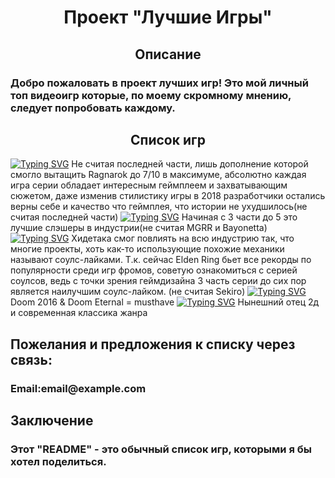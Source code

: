 <h1 align="center">Проект "Лучшие Игры"</h1> 
<h2 align="center">Описание</h2>
<h3>Добро пожаловать в проект лучших игр! Это мой личный топ видеоигр которые, по моему скромному мнению, следует попробовать каждому.</h3>
<h2 align="center">Список игр</h2>
<a href="https://git.io/typing-svg"><img src="https://readme-typing-svg.demolab.com?font=Fira+Code&pause=1000&color=F71414&width=435&lines=1.%D0%A1%D0%B5%D1%80%D0%B8%D1%8F+God+of+War" alt="Typing SVG" /></a>
Не считая последней части, лишь дополнение которой смогло вытащить Ragnarok до 7/10 в максимуме, абсолютно каждая игра серии обладает интересным геймплеем и захватывающим сюжетом, даже изменив стилистику игры в 2018 разработчики остались верны себе и качество что геймплея, что истории не ухудшилось(не считая последней части)
<a href="https://git.io/typing-svg"><img src="https://readme-typing-svg.demolab.com?font=Fira+Code&pause=1000&color=19DCF7&width=435&lines=2.%D0%A1%D0%B5%D1%80%D0%B8%D1%8F+Devil+May+Cry" alt="Typing SVG" /></a>
Начиная с 3 части до 5 это лучшие слэшеры в индустрии(не считая MGRR и Bayonetta)
<a href="https://git.io/typing-svg"><img src="https://readme-typing-svg.demolab.com?font=Fira+Code&pause=1000&color=AFF7EF&width=435&lines=3.%D0%A1%D0%B5%D1%80%D0%B8%D1%8F+Dark+Souls" alt="Typing SVG" /></a>
Хидетака смог повлиять на всю индустрию так, что многие проекты, хоть как-то использующие похожие механики называют соулс-лайками. Т.к. сейчас Elden Ring бьет все рекорды по популярности среди игр фромов, советую ознакомиться с серией соулсов, ведь с точки зрения геймдизайна 3 часть серии до сих пор является наилучшим соулс-лайком. (не считая Sekiro)
<a href="https://git.io/typing-svg"><img src="https://readme-typing-svg.demolab.com?font=Fira+Code&pause=1000&color=F70000&width=435&lines=4.%D0%A1%D0%B5%D1%80%D0%B8%D1%8F+Doom" alt="Typing SVG" /></a>
Doom 2016 & Doom Eternal = musthave
<a href="https://git.io/typing-svg"><img src="https://readme-typing-svg.demolab.com?font=Fira+Code&pause=1000&color=F700D9&width=435&lines=5.Hollow+Knight" alt="Typing SVG" /></a>
Нынешний отец 2д и современная классика жанра
<h2 allign ="center">Пожелания и предложения к списку через связь:</h2>
<h3>Email:email@example.com</h3>
<h2 allign ="center">Заключение</h2>
<h3>Этот "README" - это обычный список игр, которыми я бы хотел поделиться.</h3>